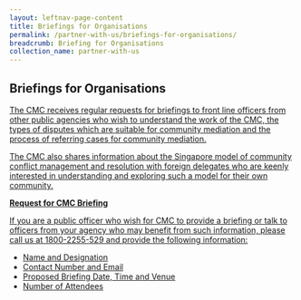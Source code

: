 ```yaml
---
layout: leftnav-page-content
title: Briefings for Organisations
permalink: /partner-with-us/briefings-for-organisations/
breadcrumb: Briefing for Organisations
collection_name: partner-with-us
---
```


<style>
  .image {width: 600px;}
  .image img {max-width: 100%;}
</style>

Briefings for Organisations
---

<div class="image"><a href="/images/1504167471782.png/"></div>
   
The CMC receives regular requests for briefings to front line officers from other public agencies who wish to understand the work of the CMC, the types of disputes which are suitable for community mediation and the process of referring cases for community mediation.

The CMC also shares information about the Singapore model of community conflict management and resolution with foreign delegates who are keenly interested in understanding and exploring such a model for their own community.
 
**Request for CMC Briefing**

If you are a public officer who wish for CMC to provide a briefing or talk to officers from your agency who may benefit from such information, please call us at 1800-2255-529 and provide the following information:

* Name and Designation
* Contact Number and Email
* Proposed Briefing Date, Time and Venue
* Number of Attendees 

